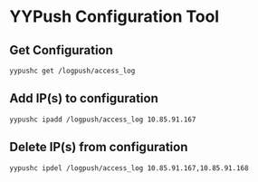 # YYPush Configuration Tool

## Get Configuration

```
yypushc get /logpush/access_log
```

## Add IP(s) to configuration

```
yypushc ipadd /logpush/access_log 10.85.91.167
```

## Delete IP(s) from configuration

```
yypushc ipdel /logpush/access_log 10.85.91.167,10.85.91.168
```

